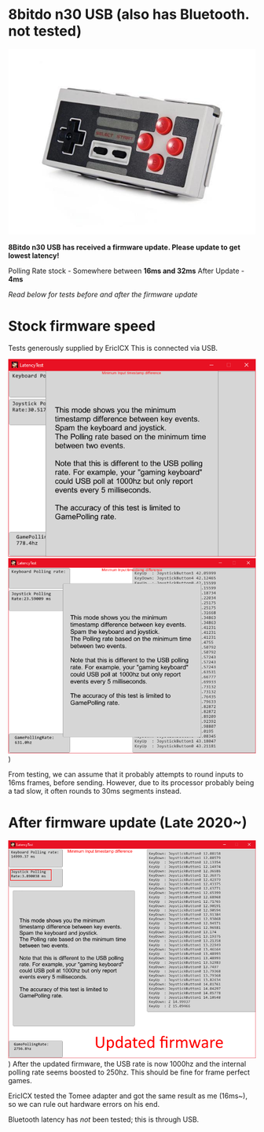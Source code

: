 8bitdo n30 USB (also has Bluetooth. not tested)
===
![image](https://github.com/alex-ong/NESControllerReviews/raw/master/USB/8bitdo_N30/images/face.png)

**8Bitdo n30 USB has received a firmware update. Please update to get lowest latency!**

Polling Rate stock - Somewhere between **16ms and 32ms**
After Update - **4ms**

*Read below for tests before and after the firmware update*

Stock firmware speed
===


Tests generously supplied by EricICX
This is connected via USB.

![image](https://github.com/alex-ong/NESControllerReviews/raw/master/USB/8bitdo_N30/images/test1.png)
![image](https://github.com/alex-ong/NESControllerReviews/raw/master/USB/8bitdo_N30/images/test2.png))

From testing, we can assume that it probably attempts to round inputs to 16ms frames, before sending. 
However, due to its processor probably being a tad slow, it often rounds to 30ms segments instead.

After firmware update (Late 2020~)
===
![image](https://github.com/alex-ong/NESControllerReviews/raw/master/USB/8bitdo_N30/images/test3.png))
After the updated firmware, the USB rate is now 1000hz and the internal polling rate seems boosted to 250hz.
This should be fine for frame perfect games.

EricICX tested the Tomee adapter and got the same result as me (16ms~), so we can rule out hardware 
errors on his end.

Bluetooth latency has *not* been tested; this is through USB.

